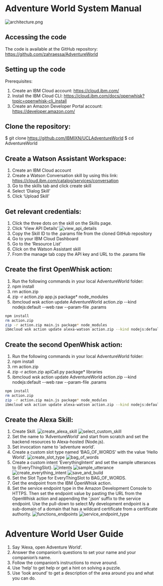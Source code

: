 # Adventure World System Manual

![architecture.png](doc/source/images/architecture.png)


## Accessing the code
The code is available at the GitHub repository: https://github.com/zahraessa/AdventureWorld


## Setting up the code
Prerequisites:
1.	Create an IBM Cloud account:
https://cloud.ibm.com/
2.	Install the IBM Cloud CLI: 
https://cloud.ibm.com/docs/openwhisk?topic=openwhisk-cli_install
3.	Create an Amazon Developer Portal account:
https://developer.amazon.com/

## Clone the repository:
$ git clone https://github.com/IBMIXN/UCLAdventureWorld
$ cd AdventureWorld

## Create a Watson Assistant Workspace:
1.	Create an IBM Cloud account
2.	Create a Watson Conversation skill by using this link: https://cloud.ibm.com/catalog/services/conversation
3.	Go to the skills tab and click create skill
4.	Select ‘Dialog Skill’
5.	Click ‘Upload Skill’


## Get relevant credentials:
1.	Click the three dots on the skill on the Skills page.
2.	Click ‘View API Details’
 ![view_api_details](doc/source/images/view_api_details.png)
3.	Copy the Skill ID to the .params file from the cloned GitHub repository
4.	Go to your IBM Cloud Dashboard
5.	Go to the ‘Resource List’
6.	Click on the Watson Assistant skill
7.	From the manage tab copy the API key and URL to the .params file 
 
 

## Create the first OpenWhisk action:
1.	Run the following commands in your local AdventureWorld folder:
1. npm install
2.	rm action.zip
3.	zip -r action.zip app.js package* node_modules
4.	ibmcloud wsk action update AdventureWorld action.zip --kind nodejs:default --web raw --param-file .params

```sh
npm install
rm action.zip
zip -r action.zip main.js package* node_modules
ibmcloud wsk action update alexa-watson action.zip --kind nodejs:default --web raw --param-file .params
```



## Create the second OpenWhisk action:
1.	Run the following commands in your local AdventureWorld folder:
1. npm install
2.	rm action.zip
3.	zip -r action.zip apiCall.py package* libraries
4.	ibmcloud wsk action update AdventureWorld action.zip --kind nodejs:default --web raw --param-file .params

```sh
npm install
rm action.zip
zip -r action.zip main.js package* node_modules
ibmcloud wsk action update alexa-watson action.zip --kind nodejs:default --web raw --param-file .params
```



## Create the Alexa Skill:
1.	Create Skill. 
![create_alexa_skill](doc/source/images/create_alexa_skill.png)
![select_custom_skill](doc/source/images/select_custom_skill.png)
2.	Set the name to ‘AdventureWorld’ and start from scratch and set the backend resources to Alexa-hosted (Node.js).
3.	Set invocation name to ‘adventure world’.
4.	Create a custom slot type named ‘BAG_OF_WORDS’ with the value ‘Hello World’.
![create_slot_type](doc/source/images/create_slot_type.png)
![bag_of_words](doc/source/images/bag_of_words.png)
5.	Create a custom intent ‘EverythingIntent’ and set the sample utterances to {EveryThingSlot}.
![intents](doc/source/images/intents.png)
![sample_utterance](doc/source/images/sample_utterance.png)
![create_everything_intent](doc/source/images/create_everything_intent.png)
![save_and_build](doc/source/images/save_and_build.png)
6.	Set the Slot Type for EveryThingSlot to BAG_OF_WORDS.
7.	Get the endpoint from the IBM OpenWhisk action.
8.	Set the service endpoint type in the Amazon Development Console to HTTPS. Then set the endpoint value by pasting the URL from the OpenWhisk action and appending the ‘.json’ suffix to the service endpoint. Use the pull-down to select My development endpoint is a sub-domain of a domain that has a wildcard certificate from a certificate authority. 
![functions_endpoints](doc/source/images/functions_endpoints.png) 
![service_endpoint_type](doc/source/images/service_endpoint_type.png)

###
####
###
###

# Adventure World User Guide
1)	Say ‘Alexa, open Adventure World’.
2)	Answer the companion’s questions to set your name and your companion’s name.
3)	Follow the companion’s instructions to move around.
4)	Use ‘help’ to get help or get a hint on solving a puzzle.
5)	Use ‘look around’ to get a description of the area around you and what you can do.

